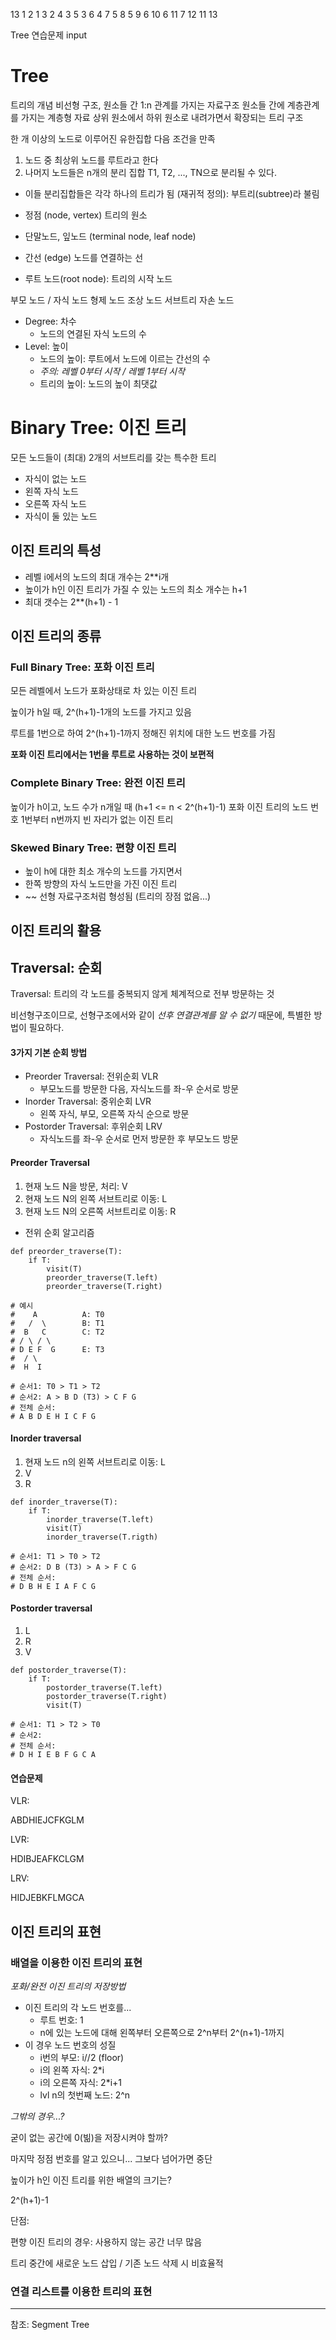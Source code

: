 13
1 2 1 3 2 4 3 5 3 6 4 7 5 8 5 9 6 10 6 11 7 12 11 13

Tree 연습문제 input



# Tree

트리의 개념
비선형 구조,
원소들 간 1:n 관계를 가지는 자료구조
원소들 간에 계층관계를 가지는 계층형 자료
상위 원소에서 하위 원소로 내려가면서 확장되는 트리 구조

한 개 이상의 노드로 이루어진 유한집합
다음 조건을 만족
1. 노드 중 최상위 노드를 루트라고 한다
2. 나머지 노드들은 n개의 분리 집합 T1, T2, ..., TN으로 분리될 수 있다.
- 이들 분리집합들은 각각 하나의 트리가 됨 (재귀적 정의): 부트리(subtree)라 불림

* 정점 (node, vertex) 트리의 원소
* 단말노드, 잎노드 (terminal node, leaf node)

* 간선 (edge) 노드를 연결하는 선
* 루트 노드(root node): 트리의 시작 노드

부모 노드 / 자식 노드
형제 노드
조상 노드
서브트리
자손 노드

* Degree: 차수
  * 노드의 연결된 자식 노드의 수
* Level: 높이
  * 노드의 높이: 루트에서 노드에 이르는 간선의 수
  * *주의: 레벨 0부터 시작 / 레벨 1부터 시작*
  * 트리의 높이: 노드의 높이 최댓값



# Binary Tree: 이진 트리

모든 노드들이 (최대) 2개의 서브트리를 갖는 특수한 트리

* 자식이 없는 노드
* 왼쪽 자식 노드
* 오른쪽 자식 노드
* 자식이 둘 있는 노드

## 이진 트리의 특성

* 레벨 i에서의 노드의 최대 개수는 2**i개
* 높이가 h인 이진 트리가 가질 수 있는 노드의 최소 개수는 h+1
* 최대 갯수는 2**(h+1) - 1

## 이진 트리의 종류

### Full Binary Tree: 포화 이진 트리

모든 레벨에서 노드가 포화상태로 차 있는 이진 트리

높이가 h일 때, 2^(h+1)-1개의 노드를 가지고 있음

루트를 1번으로 하여 2^(h+1)-1까지 정해진 위치에 대한 노드 번호를 가짐

**포화 이진 트리에서는 1번을 루트로 사용하는 것이 보편적**

### Complete Binary Tree: 완전 이진 트리

높이가 h이고, 노드 수가 n개일 때 (h+1 <= n < 2^(h+1)-1) 포화 이진 트리의 노드 번호 1번부터 n번까지 빈 자리가 없는 이진 트리



### Skewed Binary Tree: 편향 이진 트리

* 높이 h에 대한 최소 개수의 노드를 가지면서
* 한쪽 방향의 자식 노드만을 가진 이진 트리
* ~~ 선형 자료구조처럼 형성됨 (트리의 장점 없음...)



## 이진 트리의 활용

## Traversal: 순회

Traversal: 트리의 각 노드를 중복되지 않게 체계적으로 전부 방문하는 것

비선형구조이므로, 선형구조에서와 같이 *선후 연결관계를 알 수 없기* 때문에, 특별한 방법이 필요하다.

#### 3가지 기본 순회 방법

* Preorder Traversal: 전위순회 VLR
  * 부모노드를 방문한 다음, 자식노드를 좌-우 순서로 방문
* Inorder Traversal: 중위순회 LVR
  * 왼쪽 자식, 부모, 오른쪽 자식 순으로 방문
* Postorder Traversal: 후위순회 LRV
  * 자식노드를 좌-우 순서로 먼저 방문한 후 부모노드 방문



#### Preorder Traversal

1. 현재 노드 N을 방문, 처리: V
2. 현재 노드 N의 왼쪽 서브트리로 이동: L
3. 현재 노드 N의 오른쪽 서브트리로 이동: R

* 전위 순회 알고리즘

```
def preorder_traverse(T):
	if T:
		visit(T)
		preorder_traverse(T.left)
		preorder_traverse(T.right)
```

```
# 예시
#    A			A: T0
#   /  \		B: T1
#  B   C		C: T2
# / \ / \
# D E F  G		E: T3
#  / \
#  H  I

# 순서1: T0 > T1 > T2
# 순서2: A > B D (T3) > C F G
# 전체 순서:
# A B D E H I C F G
```



#### Inorder traversal

1. 현재 노드 n의 왼쪽 서브트리로 이동: L
2. V
3. R

```
def inorder_traverse(T):
	if T:
		inorder_traverse(T.left)
		visit(T)
		inorder_traverse(T.rigth)
```

```
# 순서1: T1 > T0 > T2
# 순서2: D B (T3) > A > F C G
# 전체 순서:
# D B H E I A F C G
```



#### Postorder traversal

1. L
2. R
3. V

```
def postorder_traverse(T):
	if T:
		postorder_traverse(T.left)
		postorder_traverse(T.right)
		visit(T)
```

```
# 순서1: T1 > T2 > T0
# 순서2: 
# 전체 순서:
# D H I E B F G C A
```



#### 연습문제

VLR:

ABDHIEJCFKGLM

LVR:

HDIBJEAFKCLGM

LRV:

HIDJEBKFLMGCA



## 이진 트리의 표현

### 배열을 이용한 이진 트리의 표현

*포화/완전 이진 트리의 저장방법*

* 이진 트리의 각 노드 번호를...
  * 루트 번호: 1
  * n에 있는 노드에 대해 왼쪽부터 오른쪽으로 2^n부터 2^(n+1)-1까지
* 이 경우 노드 번호의 성질
  * i번의 부모: i//2 (floor)
  * i의 왼쪽 자식: 2*i
  * i의 오른쪽 자식: 2*i+1
  * lvl n의 첫번째 노드: 2^n

*그밖의 경우...?*

굳이 없는 공간에 0(빎)을 저장시켜야 할까?

마지막 정점 번호를 알고 있으니... 그보다 넘어가면 중단

높이가 h인 이진 트리를 위한 배열의 크기는?

2^(h+1)-1



단점:

편향 이진 트리의 경우: 사용하지 않는 공간 너무 많음

트리 중간에 새로운 노드 삽입 / 기존 노드 삭제 시 비효율적



### 연결 리스트를 이용한 트리의 표현







----

참조: Segment Tree

